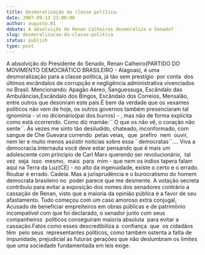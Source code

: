 ```yaml
---
title: Desmoralização da classe política.
date: 2007-09-13 21:00:00
author: augusto.01
debate: A absolvição de Renan Calheiros desmoraliza o Senado?
slug: desmoralizacao-da-classe-politica
status: publish 
type: post
---
```


A absolvição do Presidente do Senado, Renan Calheiro(PARTIDO DO MOVIMENTO DEMOCRÁTICO BRASILEIRO - Alagoas), é uma desmoralização para a classe política, já tão sem prestígio  por conta  dos últimos excândalos de corrupção e negligência administrativa vivenciados no Brasil. Mencionando: Apagão Aéreo, Sanguessuga, Escândalo das Ambulâncias,Escândalo dos Bingos, Escândalo dos Correios, Mensalão, entre outros que desonram este país.É bem da verdade que os vexames políticos não vem de hoje, os outros governos também presenciaram tal ignomínia - vi no dicionário(pai dos burros) - , mas não de forma explicita como está ocorrendo. Como diz mamãe:´´ O que os não vê, o coração não sente´´. Ás vezes me sinto tão desiludido, chateado, inconformado, com sangue de Che Guevara correndo  pelas veias,  que  prefiro  nem  ouvir, nem ler e muito menos assistir notícias sobre essa ´´democratas´´.... Viva a democracia.Internauta você deve estar pensando que é mais um adolescente com príncipio de Carl Marx querendo ser revolucionário,  tal  vez  seja  isso  mesmo,  mais  para  mim - que nem os índios tapera falam aqui na Terra da Luz(CE) - no alto da ingenuidade, existe o certo e o errado. Roubar é errado. Cadeia. Mas a jurisprudência e o burocratismo do homem democrata brasileiro no  poder parece que me desmente. A votação secreta contribuiu para evitar a exposição dos nomes dos senadores contrário a cassação de Renan, visto que a maioria da opinião pública é a favor de seu  afastamento. Tudo começou com um caso amoroso extra conjugal, Acusado de beneficiar empreiteiros em obras públicas e de patrimônio incompatível com que foi declarado, o senador junto com seus companheiros  políticos conseguiram maioria absoluta  para evitar a cassação.Fatos como esses descredibiliza a  confiança  que  os cidadãos  têm  pelo seus  representantes políticos, como também ostenta a falta de impunidade, prejudicial as futuras gerações que não deslumbram os limites que uma sociedade fundamentada em leis exige.
